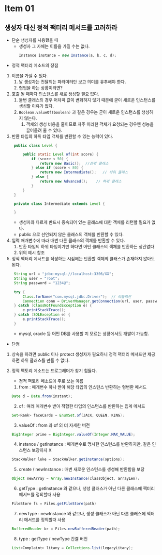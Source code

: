 # Item 01
## 생성자 대신 정적 팩터리 메서드를 고러하라

- 단순 생성자를 사용했을 때 
  - 생성자 그 자체는 이름을 가질 수는 없다. 
    ```java
    Instance instance = new Instance(a, b, c, d);
    ```
- 정적 팩터리 메소드의 장점
1. 이름을 가질 수 있다. 
   1. 날 생성자는 전달되는 파라미터만 보고 의미를 유추해야 한다. 
   2. 협업을 하는 상황이라면?
2. 호출 될 때마다 인스턴스를 새로 생성할 필요 없다.
   1. 불변 클래스의 경우 어차피 값이 변화하지 않기 때문에 굳이 새로운 인스턴스를 생성할 이유가 없다. 
   2. `Boolean.valueOf(boolean)` 과 같은 경우는 굳이 새로운 인스턴스를 생성하지 않는다. 
      1. 객체의 생성 비용을 줄이므로 자주 이러한 객체가 요청되는 경우엔 성능을 끌어올려 줄 수 있다.  
3. 반환 타입의 하위 타입 객체를 반환할 수 있는 능력이 있다. 
   ```java
    public class Level {

        public static Level of(int score) {
            if (score < 50) {
                return new Basic();  //상위 클래스 
            } else if (score < 80) {
                return new Intermediate();   // 하위 클래스
            } else {
                return new Advanced();    // 하위 클래스
            }
        }
    }

    private class Intermediate extends Level {

    }
   ```
   - 생성자와 다르게 반드시 종속되어 있는 클래스에 대한 객체를 리턴할 필요가 없다. 
   - public 으로 선언되지 않은 클래스의 객체를 반환할 수 있다. 
4. 입력 매개변수에 따라 매번 다른 클래스의 객체를 반환할 수 있다.
   1. 반환 타입의 하위 타입이기만 하다면 어떤 클래스의 객체를 반환하든 상관없다 
   2. 위의 예시 참조
5. 정적 팩터리 메서드를 작성하는 시점에는 반환할 객체의 클래스가 존재하지 않아도 된다. 
   ```java
    String url = "jdbc:mysql://localhost:3306/XX";
    String user = "root";
    String password = "1234@";
 
    try {
        Class.forName("com.mysql.jdbc.Driver");  // 리플렉션  
        Connection conn = DriverManager.getConnection(url, user, password);  // 정적 팩터리 메서드
    } catch (ClassNotFoundException e) {
        e.printStackTrace();
    } catch (SQLException e) {
        e.printStackTrace();
    }
   ```
   - mysql, oracle 등 어떤 DB를 사용할 지 모르는 상황에서도 개발이 가능함. 

- 단점
1. 상속을 하려면 public 이나 protect 생성자가 필요하니 정적 팩터리 메서드만 제공하면 하위 클래스를 만들 수 없다. 
2. 정적 팩토리 메소드는 프로그래머가 찾기 힘들다. 
   - 정적 팩토리 메소드에 주로 쓰는 이름
  
    1. from : 매개변수 하나 받아 해당 타입의 인스턴스 반환하는 형변환 메서드
    ```java
    Date d = Date.from(instant);
    ```
     2. of : 여러 매개변수 받아 적합한 타입의 인스턴스를 반환하는 집계 메서드
    ```java
    Set<Rank> faceCards = EnumSet.of(JACK, QUEEN, KING);
    ```
     3. valueOf : from 과 of 의 더 자세한 버전
    ```java
    BigInteger prime = BigInteger.valueOf(Integer.MAX_VALUE);
    ```
     4. instance / getInstance : 매개변수로 명시한 인스턴스를 반환하지만, 같은 인스턴스 보장하지 X
    ```java
    StackWalker luke = StackWalker.getInstance(options);
    ```

     5. create / newInstance : 매번 새로운 인스턴스를 생성해 반환함을 보장
    ```java
    Object newArray = Array.newInstance(classObject, arrayLen);
    ```

     6. getType : getInstance 와 같으나, 생성 클래스가 아닌 다른 클래스에 팩터리 메서드를 정의할때 사용
    ```java
    FileStore fs = Files.getFileStore(path)
    ```

     7. newType : newInstance 와 같으나, 생성 클래스가 아닌 다른 클래스에 팩터리 메서드를 정의할때 사용
    ```java
    BufferedReader br = Files.newBufferedReader(path);
    ```
     8. type : getType / newType 간결 버전
    ```java
    List<Complaint> litany = Collections.list(legacyLitany);
    ```


